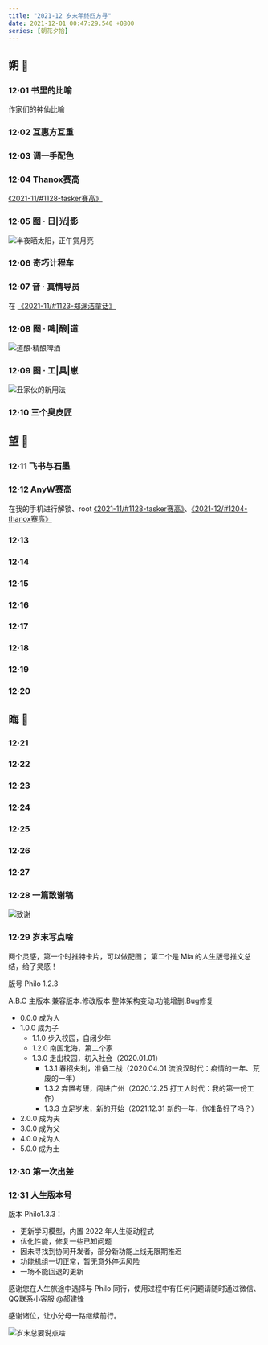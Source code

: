 ```yaml
---
title: "2021-12 岁末年终四方寻"
date: 2021-12-01 00:47:29.540 +0800
series: [朝花夕拾]
---
```


## 朔 🎈

### 12·01 书里的比喻

作家们的神仙比喻

### 12·02 互惠方互重

### 12·03 调一手配色


### 12·04 Thanox赛高

[《2021-11/#1128-tasker赛高》](/2021-11/#1128-tasker赛高)

### 12·05 图 · 日|光|影

![半夜晒太阳，正午赏月亮](https://lh3.googleusercontent.com/HtCNzUwV1HXEcOsWLO353JHqX-OglpjF8K3lDzYk4WwuRS1l197pbt59-GV9bX7xRELVZ5XQkRwu-7eqPBaG8xE8z_rPxxHb6ZwGLaaWEipcdGuzoy0nPBzkM80N9VMyAoWyUt13OdRgINcfKAzc9R8ruZM9UTLxLp6AKtCX3sVWJYiZ4LLCFHjcV2wGCuvglN-j7u1vN9bcuE8_miBnmKSlwvGZc022BF6yqibucSD7-DDR4-Ag_spGeTnmeOwOZ13iC1iQVFwO91qBW2lMc82Gu8Qok9LfNOISz4P1n_IiuJPCRTPCi3OFXQx_8wJKREBHEpJGCiTjpM2xuaq0xW2Xxcod3LCENQ5JNckFkIP-UMSGoGa1SIXTj7jl8t6KP2tMc2_QPagGEwLBxoqVxzNrEWiuNoOSw9e1ZQNsj398yHp7vOaEYOK7iYrTQJVgG7-U2mOWc8l1h9Vym2l1ZuhG_qBHpzAqSKrilllxloLQK4Br9yBV9zQOrMiK4IJzkNUxF7achXAUyoomufD4wiCZoPT1uGV05WT24OVnc9LGVUVak6xHXUuwNsqS5_tw10wWRUGQNZhunhvPkNQQ6u4wMfBZgmDcwN05ZnG8wV4g23SrDjCAMMO9_O_2Qi9a28wQXQ6wi0pWcM1iQTdwG1gaSDOzmPkeA7GNN8J2R1U-Zzy4GHJhVmczGuLeQB7AbXX0Xy6HqPt1G3PJCSOvraI=s1048-no?authuser=0)

### 12·06 奇巧计程车



### 12·07 音 · 真情导员

在 [《2021-11/#1123-郑渊洁童话》](/2021-11/#1123-郑渊洁童话)

### 12·08 图 · 啤|酿|道

![道酿·精酿啤酒](https://lh3.googleusercontent.com/GFNHlnsYQWdaCc1KQK3YAakn3UWDI-FVcEv75Dc3TyI1-V8D4VW2sF-kRJIyPwEdRpIjc5W2cgBIF3p-zZXWP_HzGOawKPIv_M5WiyR0GbVTwd3W31ZIuzY_f-xYi820PTon49V7g2F_Hz4m_vcgX9s1LjSLBR2_9AS1HE9r3S0zF_FUQIF77jtP7zeHTFCdKch2gTT4XWjP3eb2kZod8gNsngLAr3sl7njrEfQj6nWb3-waYV0FMYpY8cVgLjhyhK0J-HuyYsEc-vBsKwk28eRfpGruX2AN3TwyU7AeeTRx5IxBrxo4PzdV-QCdLdHBDWM1ndYkXPc_MjRpRy9XhDUH70rpQTqJTLTjX_N6jy8qb-AuJxwQR4UKYtFsw7_KHqCY1W2wT-KFD9BMKMQcEcGTu2cODC2NkNUfHy0fKXVxW_1S9gQ3O10wCke86dBixCFDD6jMHu6vKoQ1Luv0q5jPCntbC_f3vkYimvUpkc7Pyt6ZERnUQNEMTBQqswEplsO2NEA1EFXJLZWrsSHHEKSFZEXTipRWznWn7-_VdmrJ_dDZ3HNxdP7QelwvfyAkNtIJgNRQ2R9iz-Q388G_dx72UX01WqbCXFfdgvtvtf27yybhTriWxgDW0_kH370kKKe84TOTNArqd8kiXCPLTYfGzMz5doGJcxQ1uuU6COyABObhhi8akY1dnXFXo9hmcZmLtbUxnhzHMPqPU1lkTy0=w787-h1048-no?authuser=0)

### 12·09 图 · 工|具|崽

![丑家伙的新用法](https://lh3.googleusercontent.com/0iBHE1_kI6aHJ_4UvvoaC3BKtkMjxPNbRCvJDT1Q-WDoDprn3clFMtkd0HjPEHnlW50v0ypZe7qArDRNhRhkMc43B8xWhwMqmUyphONKOTs_3Xll78Z-7m_v-3hptEP-c-EflkmiP84JJuSmiFdz-lkRWAu1JMu2K5tDzNxT3k9VDxjSRLNHNVIfSdJ0Qhuq5qV1UQ974vZ6gjZ8x_wg7jO80Q5ApWTmaq7jVevA3by0_iy2kh_OtV2juehEWGPWAuIwwMYYbmShpfz6rw_3QzKSz1m3Z-zhyGZoBxnLjAhHNKBm1JlPKSjJ4Uro5mgBllYSvGkBt4y7C-Bp9VokCuyfmlzebdjMk8-34GwRaHtxkHzi7qGaE-UOp82HQhYLhD5YdW7ty-FD6NJbmn1e19jEFFhhBnWoFFwRU3R86o7Fv09j7TtRM6BpbAvyJ43XWzuXtuMCg3nwp64D0rf10u_ZXmX8wnI1HoEKhPGHawCzvbI3w9BIYwD6WQOKwct-1NnFpKBM3MsS27h3zyMNsmSkuk9ew_WFCtYj5CcqzNcZjlrXNiq3tjNgUAlkXaVpf7OlUQn_gRSkrMR6VcTwo0q-O9ALvzTnNsFcSUkgDyX-YGJ0Cld7Pcgbl4i2Vz6HvlpS6JaJXr1kX_oY8sX6dDBphYeS-ZhX-e5HPIRB6GMa5h-wSduCU3pGNZ1WBcZSkmqyravsY-lj3m1f9ORfr94=s1048-no?authuser=0)

### 12·10 三个臭皮匠



## 望 📡

### 12·11 飞书与石墨

### 12·12 AnyW赛高

在我的手机进行解锁、root  [《2021-11/#1128-tasker赛高》](/2021-11/#1128-tasker赛高)、[《2021-12/#1204-thanox赛高》](/2021-12/#1204-thanox赛高)

### 12·13

### 12·14

### 12·15

### 12·16

### 12·17

### 12·18

### 12·19

### 12·20


## 晦 💫

### 12·21

### 12·22

### 12·23

### 12·24

### 12·25

### 12·26

### 12·27 

### 12·28 一篇致谢稿

![致谢](https://lh3.googleusercontent.com/Jb4xVLylzlHfSiBjjrvHc1G6Sob2JWyhAdpITBsunO-lHlpWAm6h1nTF5xsTqFPD_2t0I6pz8xmeq8Kh2rDOO8KK6edYbYUeRPkxssSfLJCiKX10A86LHkEhWfQNiTRnOpxiHrYN31XmT2nj9rZCBUVboWHqGayizE30kAq3NYOWEg0Cmd8Lp4SUaCZwQLOcLuIUqzR2xapoK-bAjKLe1rsPmpRK-owG8QntkWWyE69GyRW2P3cSm6fnYdQrdFC50mQwPFyiM1AN3ZFgI5K4AIQe8man5l0zoIUFhIGyD5pQDoqvYNuNj8EoB9VNimw0TrGcr1tHMz5JZd5Fh76Xu8lh_sYRqFQQHJiFvFKD_Mq5UO7HfIdoJezUC0mDy40ODeUmWqOpR47N-n5DvF4xRCfb23hbI4HKAov88-LDRYSMO6eQPXK1lZQDHW_bwfydABO5K76S928Hdm4ZSr1_PPUMaN4hfeKTK3R2F9LvFO8m1-YvG5BIbWNV1V71mfAJDxDZ5oJeVsiT5hNDIT1uSww_q5m2o8aW5ErITwXvU_zNLyZ186_nnobVQJFEHjTZLPLOP0zZNUPxOSsqF3XFnQhWSvcTumIjyxrsF_rR98ZkUS0tvQiw5QErQXCQxgkSGN6YrMQSSKdaghoakRlKcQErm5yTG94nJskpdFcsn7eu-6WXsxGq4jBHHKja1--gjvpL-NMj-xV_CTBBjSB4-_Q=w702-h1048-no?authuser=0 "致谢")

### 12·29 岁末写点啥

两个灵感，第一个时推特卡片，可以做配图；
第二个是 Mia 的人生版号推文总结，给了灵感！

版号 Philo 1.2.3

A.B.C
主版本.兼容版本.修改版本
整体架构变动.功能增删.Bug修复

- 0.0.0 成为人
- 1.0.0 成为子
    - 1.1.0 步入校园，自闭少年
    - 1.2.0 南国北海，第二个家
    - 1.3.0 走出校园，初入社会（2020.01.01）
        - 1.3.1 春招失利，准备二战（2020.04.01 流浪汉时代：疫情的一年、荒废的一年）
        - 1.3.2 弃置考研，闯进广州（2020.12.25 打工人时代：我的第一份工作）
        - 1.3.3 立足岁末，新的开始（2021.12.31 新的一年，你准备好了吗？）
- 2.0.0 成为夫
- 3.0.0 成为父
- 4.0.0 成为人
- 5.0.0 成为土

### 12·30 第一次出差

### 12·31 人生版本号

版本 Philo1.3.3：

- 更新学习模型，内置 2022 年人生驱动程式
- 优化性能，修复一些已知问题
- 因未寻找到协同开发者，部分新功能上线无限期推迟
- 功能机组一切正常，暂无意外停运风险
- 一场不能回退的更新

感谢您在人生旅途中选择与 Philo 同行，使用过程中有任何问题请随时通过微信、QQ联系小客服 [@郝建锋](haojianfeng.com)

感谢诸位，让小分母一路继续前行。

![岁末总要说点啥](https://lh3.googleusercontent.com/sV1RkI0zs9DNc6RC3Fuvx5Qmab8GQCh1kdZfhI45gMvpGOFebfckh3Kf7ExNtzYOcoG4XHfGph8Rtv3jWLOWERXqumbyFy8Z8cAXU7Rbs0kHD7f4AI1xf3xtdI783OK2Bj5YA2MXtQ4rlBfEhyUaBPtSELGHNiqKvYLuFSx_e8ja6WF06rxKhy5eUz7LCVt7cmI6Jol2slEt62esiXk4bWJ_VLLiYGsN-YdqO1JVQSwTOXQC3pOA9V4cwHRaVbG5AZCP3ZVDyMWXtnQFR9mRxB3-iByS5TsqDgSMTnB2sApPOdiiy4hfpafuIWJHFq015SOj3VnsQ-w5l45GmXZBdcqNhejfJlLPhVRJBoRjGKv2cf1a7P-iqLIfmuxICzEqdAKBttastaNakokwkoY_ZM3yOsaS6SC-3pHL9o4rH_sJHcI2zGWSmoDNW1jEcf8xR22qHQUQNi6kFVrzbb09eFPPAPoGMYkv6hvpXkr8aQnqJjQ4QHDSaIJNfWhusf52pFLoc-50omHD-11K4AZSR2zc_AR98GNUFNg2hoqkUXg3Nrn2c0EFKAxLBCEcDsDkZl0IAfLtOpqJG8eaxlWKaFnrx36Pn2kMp8l6MFPED0gf3_15oy-Nkd5k19P6NUTmTx5UC_EJHQig4CZfUjM8yCgVpmRgTF-K8QsrHh2a3ZEYodv1jraAx43tMBPpe1BkYK8JPhVwrorU7cPqj79fEQg=w1222-h462-no?authuser=0)
